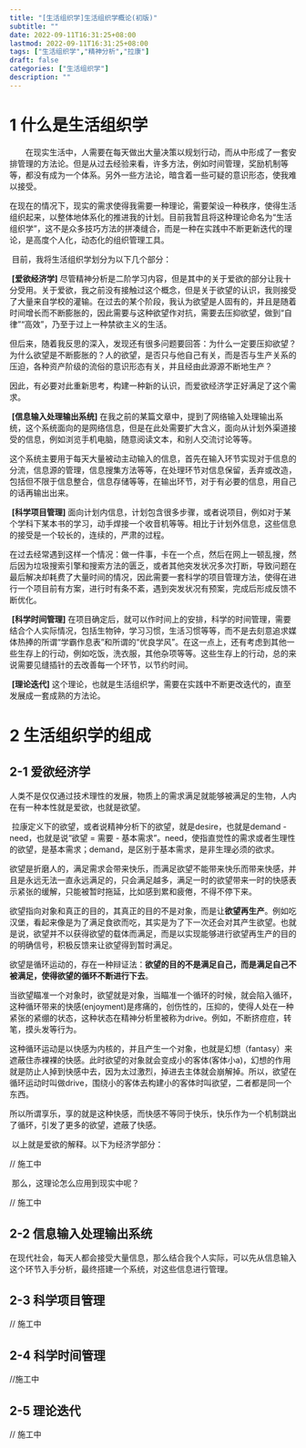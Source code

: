```yaml
---
title: "[生活组织学]生活组织学概论(初版)"
subtitle: ""
date: 2022-09-11T16:31:25+08:00
lastmod: 2022-09-11T16:31:25+08:00
tags: ["生活组织学","精神分析","拉康"]
draft: false
categories: ["生活组织学"]
description: ""
---
```


#  1 什么是生活组织学

&emsp;&emsp;在现实生活中，人需要在每天做出大量决策以规划行动，而从中形成了一套安排管理的方法论。但是从过去经验来看，许多方法，例如时间管理，奖励机制等等，都没有成为一个体系。另外一些方法论，暗含着一些可疑的意识形态，使我难以接受。

​		在现在的情况下，现实的需求使得我需要一种理论，需要架设一种秩序，使得生活组织起来，以整体地体系化的推进我的计划。目前我暂且将这种理论命名为“生活组织学”，这不是众多技巧方法的拼凑缝合，而是一种在实践中不断更新迭代的理论，是高度个人化，动态化的组织管理工具。

​		目前，我将生活组织学划分为以下几个部分：

​		**[爱欲经济学]** 尽管精神分析是二阶学习内容，但是其中的关于爱欲的部分让我十分受用。关于爱欲，我之前没有接触过这个概念，但是关于欲望的认识，我则接受了大量来自学校的灌输。在过去的某个阶段，我认为欲望是人固有的，并且是随着时间增长而不断膨胀的，因此需要与这种欲望作对抗，需要去压抑欲望，做到“自律”“高效”，乃至于过上一种禁欲主义的生活。

​		但后来，随着我反思的深入，发现还有很多问题要回答：为什么一定要压抑欲望？为什么欲望是不断膨胀的？人的欲望，是否只与他自己有关，而是否与生产关系的压迫，各种资产阶级的流俗的意识形态有关，并且经由此源源不断地生产？

​		因此，有必要对此重新思考，构建一种新的认识，而爱欲经济学正好满足了这个需求。

​		**[信息输入处理输出系统]** 在我之前的某篇文章中，提到了网络输入处理输出系统，这个系统面向的是网络信息，但是在此处需要扩大含义，面向从计划外渠道接受的信息，例如浏览手机电脑，随意阅读文本，和别人交流讨论等等。

​		这个系统主要用于每天大量被动主动输入的信息，首先在输入环节实现对于信息的分流，信息源的管理，信息搜集方法等等，在处理环节对信息保留，丢弃或改造，包括但不限于信息整合，信息存储等等，在输出环节，对于有必要的信息，用自己的话再输出出来。

​		**[科学项目管理]** 面向计划内信息，计划包含很多步骤，或者说项目，例如对于某个学科下某本书的学习，动手焊接一个收音机等等。相比于计划外信息，这些信息的接受是一个较长的，连续的，严肃的过程。

​		在过去经常遇到这样一个情况：做一件事，卡在一个点，然后在网上一顿乱搜，然后因为垃圾搜索引擎和搜索方法的匮乏，或者其他突发状况多次打断，导致问题在最后解决却耗费了大量时间的情况，因此需要一套科学的项目管理方法，使得在进行一个项目前有方案，进行时有条不紊，遇到突发状况有预案，完成后形成反馈不断优化。

​		**[科学时间管理]** 在项目确定后，就可以作时间上的安排，科学的时间管理，需要结合个人实际情况，包括生物钟，学习习惯，生活习惯等等，而不是去刻意追求媒体热捧的所谓“学霸作息表”和所谓的“优良学风”。在这一点上，还有考虑到其他一些生存上的行动，例如吃饭，洗衣服，其他杂项等等。这些生存上的行动，总的来说需要见缝插针的去改善每一个环节，以节约时间。

​		**[理论迭代]** 这个理论，也就是生活组织学，需要在实践中不断更改迭代的，直至发展成一套成熟的方法论。

# 2 生活组织学的组成

## 2-1 爱欲经济学

​		人类不是仅仅通过技术理性的发展，物质上的需求满足就能够被满足的生物，人内在有一种本性就是爱欲，也就是欲望。

​		拉康定义下的欲望，或者说精神分析下的欲望，就是desire，也就是demand - need，也就是说“欲望 = 需要 - 基本需求”。need，使指直觉性的需求或者生理性的欲望，是基本需求；demand，是区别于基本需求，是非生理必须的欲求。

​		欲望是折磨人的，满足需求会带来快乐，而满足欲望不能带来快乐而带来快感，并且是永远无法一直永远满足的，只会满足越多，满足一时的欲望带来一时的快感表示紧张的缓解，只能被暂时拖延，比如感到累和疲倦，不得不停下来。

​		欲望指向对象和真正的目的，其真正的目的不是对象，而是让**欲望再生产**。例如吃汉堡，看起来像是为了满足食欲而吃，其实是为了下一次还会对其产生欲望。也就是说，欲望并不以获得欲望的载体而满足，而是以实现能够进行欲望再生产的目的的明确信号，积极反馈来让欲望得到暂时满足。

​		欲望是循环运动的，存在一种辩证法：**欲望的目的不是满足自己，而是满足自己不被满足，使得欲望的循环不断进行下去**。

​		当欲望瞄准一个对象时，欲望就是对象，当瞄准一个循环的时候，就会陷入循环，这种循环带来的快感(enjoyment)是疼痛的，创伤性的，压抑的，使得人处在一种紧张的紧绷的状态，这种状态在精神分析里被称为drive。例如，不断挤痘痘，转笔，摸头发等行为。

​		这种循环运动是以快感为内核的，并且产生一个对象，也就是幻想（fantasy）来遮蔽住赤裸裸的快感。此时欲望的对象就会变成小的客体(客体小a)，幻想的作用就是防止人掉到快感中去，因为太过激烈，掉进去主体就会崩解掉。所以，欲望在循环运动时叫做drive，围绕小的客体去构建小的客体时叫欲望，二者都是同一个东西。

​		所以所谓享乐，享的就是这种快感，而快感不等同于快乐，快乐作为一个机制跳出了循环，引发了更多的欲望，遮蔽了快感。

​		以上就是爱欲的解释。以下为经济学部分：

// 施工中

​		那么，这理论怎么应用到现实中呢？

// 施工中

## 2-2 信息输入处理输出系统

​		在现代社会，每天人都会接受大量信息，那么结合我个人实际，可以先从信息输入这个环节入手分析，最终搭建一个系统，对这些信息进行管理。

## 2-3 科学项目管理

// 施工中

## 2-4 科学时间管理

//施工中

## 2-5 理论迭代

// 施工中



